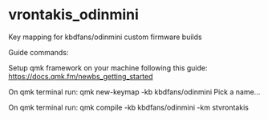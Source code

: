 # vrontakis_odinmini
Key mapping for kbdfans/odinmini custom firmware builds


Guide commands:

Setup qmk framework on your machine following this guide:
https://docs.qmk.fm/newbs_getting_started

On qmk terminal run:
qmk new-keymap -kb kbdfans/odinmini
Pick a name...

On qmk terminal run:
qmk compile -kb kbdfans/odinmini -km stvrontakis
